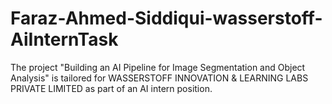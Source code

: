 # Faraz-Ahmed-Siddiqui-wasserstoff-AiInternTask
The project "Building an AI Pipeline for Image Segmentation and Object Analysis" is tailored for WASSERSTOFF INNOVATION &amp; LEARNING LABS PRIVATE LIMITED as part of an AI intern position.
